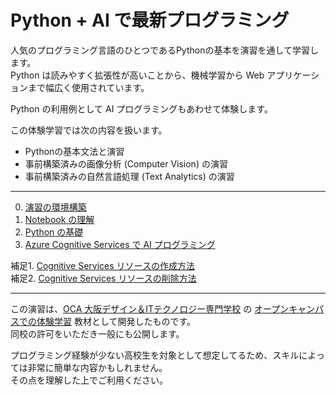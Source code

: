 # Python + AI で最新プログラミング

人気のプログラミング言語のひとつであるPythonの基本を演習を通して学習します。  
Python は読みやすく拡張性が高いことから、機械学習から Web アプリケーションまで幅広く使用されています。

Python の利用例として AI プログラミングもあわせて体験します。 

この体験学習では次の内容を扱います。

- Pythonの基本文法と演習
- 事前構築済みの画像分析 (Computer Vision) の演習
- 事前構築済みの自然言語処理 (Text Analytics) の演習

---

0. [演習の環境構築](0_Setup.ipynb)
1. [Notebook の理解](1_AboutNotebook.ipynb)
2. [Python の基礎](2_PythonBasic.ipynb)
3. [Azure Cognitive Services で AI プログラミング](3_AIBasic.ipynb)

補足1. [Cognitive Services リソースの作成方法](a01_createcog.ipynb)  
補足2. [Cognitive Services リソースの削除方法](a02_deletecog.ipynb)

---

この演習は、[OCA 大阪デザイン＆ITテクノロジー専門学校](https://www.oca.ac.jp/) の [オープンキャンパスでの体験学習](https://www.oca.ac.jp/opencampus/24265/) 教材として開発したものです。  
同校の許可をいただき一般にも公開します。

プログラミング経験が少ない高校生を対象として想定してるため、スキルによっては非常に簡単な内容かもしれません。  
その点を理解した上でご利用ください。